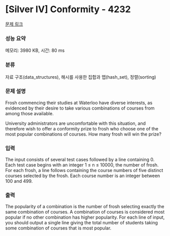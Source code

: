 # [Silver IV] Conformity - 4232 

[문제 링크](https://www.acmicpc.net/problem/4232) 

### 성능 요약

메모리: 3980 KB, 시간: 80 ms

### 분류

자료 구조(data_structures), 해시를 사용한 집합과 맵(hash_set), 정렬(sorting)

### 문제 설명

<p>Frosh commencing their studies at Waterloo have diverse interests, as evidenced by their desire to take various combinations of courses from among those available.</p>

<p>University administrators are uncomfortable with this situation, and therefore wish to offer a conformity prize to frosh who choose one of the most popular combinations of courses. How many frosh will win the prize?</p>

### 입력 

 <p>The input consists of several test cases followed by a line containing 0. Each test case begins with an integer 1 ≤ n ≤ 10000, the number of frosh. For each frosh, a line follows containing the course numbers of five distinct courses selected by the frosh. Each course number is an integer between 100 and 499.</p>

### 출력 

 <p>The popularity of a combination is the number of frosh selecting exactly the same combination of courses. A combination of courses is considered most popular if no other combination has higher popularity. For each line of input, you should output a single line giving the total number of students taking some combination of courses that is most popular.</p>

